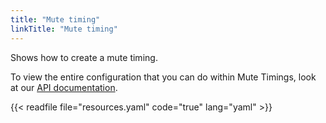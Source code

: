 ```yaml
---
title: "Mute timing"
linkTitle: "Mute timing"
---
```


Shows how to create a mute timing.

To view the entire configuration that you can do within Mute Timings, look at our [API documentation](/docs/api/#grafanamutetimingspec).

{{< readfile file="resources.yaml" code="true" lang="yaml" >}}
